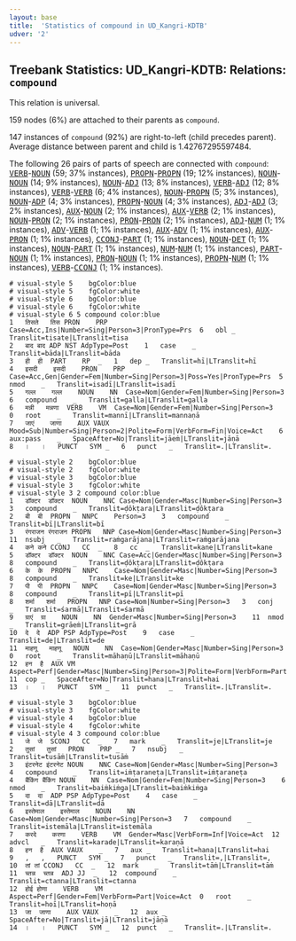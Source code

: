 ```yaml
---
layout: base
title:  'Statistics of compound in UD_Kangri-KDTB'
udver: '2'
---
```


## Treebank Statistics: UD_Kangri-KDTB: Relations: `compound`

This relation is universal.

159 nodes (6%) are attached to their parents as `compound`.

147 instances of `compound` (92%) are right-to-left (child precedes parent).
Average distance between parent and child is 1.42767295597484.

The following 26 pairs of parts of speech are connected with `compound`: <tt><a href="xnr_kdtb-pos-VERB.html">VERB</a></tt>-<tt><a href="xnr_kdtb-pos-NOUN.html">NOUN</a></tt> (59; 37% instances), <tt><a href="xnr_kdtb-pos-PROPN.html">PROPN</a></tt>-<tt><a href="xnr_kdtb-pos-PROPN.html">PROPN</a></tt> (19; 12% instances), <tt><a href="xnr_kdtb-pos-NOUN.html">NOUN</a></tt>-<tt><a href="xnr_kdtb-pos-NOUN.html">NOUN</a></tt> (14; 9% instances), <tt><a href="xnr_kdtb-pos-NOUN.html">NOUN</a></tt>-<tt><a href="xnr_kdtb-pos-ADJ.html">ADJ</a></tt> (13; 8% instances), <tt><a href="xnr_kdtb-pos-VERB.html">VERB</a></tt>-<tt><a href="xnr_kdtb-pos-ADJ.html">ADJ</a></tt> (12; 8% instances), <tt><a href="xnr_kdtb-pos-VERB.html">VERB</a></tt>-<tt><a href="xnr_kdtb-pos-VERB.html">VERB</a></tt> (6; 4% instances), <tt><a href="xnr_kdtb-pos-NOUN.html">NOUN</a></tt>-<tt><a href="xnr_kdtb-pos-PROPN.html">PROPN</a></tt> (5; 3% instances), <tt><a href="xnr_kdtb-pos-NOUN.html">NOUN</a></tt>-<tt><a href="xnr_kdtb-pos-ADP.html">ADP</a></tt> (4; 3% instances), <tt><a href="xnr_kdtb-pos-PROPN.html">PROPN</a></tt>-<tt><a href="xnr_kdtb-pos-NOUN.html">NOUN</a></tt> (4; 3% instances), <tt><a href="xnr_kdtb-pos-ADJ.html">ADJ</a></tt>-<tt><a href="xnr_kdtb-pos-ADJ.html">ADJ</a></tt> (3; 2% instances), <tt><a href="xnr_kdtb-pos-AUX.html">AUX</a></tt>-<tt><a href="xnr_kdtb-pos-NOUN.html">NOUN</a></tt> (2; 1% instances), <tt><a href="xnr_kdtb-pos-AUX.html">AUX</a></tt>-<tt><a href="xnr_kdtb-pos-VERB.html">VERB</a></tt> (2; 1% instances), <tt><a href="xnr_kdtb-pos-NOUN.html">NOUN</a></tt>-<tt><a href="xnr_kdtb-pos-PRON.html">PRON</a></tt> (2; 1% instances), <tt><a href="xnr_kdtb-pos-PRON.html">PRON</a></tt>-<tt><a href="xnr_kdtb-pos-PRON.html">PRON</a></tt> (2; 1% instances), <tt><a href="xnr_kdtb-pos-ADJ.html">ADJ</a></tt>-<tt><a href="xnr_kdtb-pos-NUM.html">NUM</a></tt> (1; 1% instances), <tt><a href="xnr_kdtb-pos-ADV.html">ADV</a></tt>-<tt><a href="xnr_kdtb-pos-VERB.html">VERB</a></tt> (1; 1% instances), <tt><a href="xnr_kdtb-pos-AUX.html">AUX</a></tt>-<tt><a href="xnr_kdtb-pos-ADV.html">ADV</a></tt> (1; 1% instances), <tt><a href="xnr_kdtb-pos-AUX.html">AUX</a></tt>-<tt><a href="xnr_kdtb-pos-PRON.html">PRON</a></tt> (1; 1% instances), <tt><a href="xnr_kdtb-pos-CCONJ.html">CCONJ</a></tt>-<tt><a href="xnr_kdtb-pos-PART.html">PART</a></tt> (1; 1% instances), <tt><a href="xnr_kdtb-pos-NOUN.html">NOUN</a></tt>-<tt><a href="xnr_kdtb-pos-DET.html">DET</a></tt> (1; 1% instances), <tt><a href="xnr_kdtb-pos-NOUN.html">NOUN</a></tt>-<tt><a href="xnr_kdtb-pos-PART.html">PART</a></tt> (1; 1% instances), <tt><a href="xnr_kdtb-pos-NUM.html">NUM</a></tt>-<tt><a href="xnr_kdtb-pos-NUM.html">NUM</a></tt> (1; 1% instances), <tt><a href="xnr_kdtb-pos-PART.html">PART</a></tt>-<tt><a href="xnr_kdtb-pos-NOUN.html">NOUN</a></tt> (1; 1% instances), <tt><a href="xnr_kdtb-pos-PRON.html">PRON</a></tt>-<tt><a href="xnr_kdtb-pos-NOUN.html">NOUN</a></tt> (1; 1% instances), <tt><a href="xnr_kdtb-pos-PROPN.html">PROPN</a></tt>-<tt><a href="xnr_kdtb-pos-NUM.html">NUM</a></tt> (1; 1% instances), <tt><a href="xnr_kdtb-pos-VERB.html">VERB</a></tt>-<tt><a href="xnr_kdtb-pos-CCONJ.html">CCONJ</a></tt> (1; 1% instances).


~~~ conllu
# visual-style 5	bgColor:blue
# visual-style 5	fgColor:white
# visual-style 6	bgColor:blue
# visual-style 6	fgColor:white
# visual-style 6 5 compound	color:blue
1	तिसते	तिस	PRON	PRP	Case=Acc,Ins|Number=Sing|Person=3|PronType=Prs	6	obl	_	Translit=tisate|LTranslit=tisa
2	बाद	बाद	ADP	NST	AdpType=Post	1	case	_	Translit=bāda|LTranslit=bāda
3	ही	ही	PART	RP	_	1	dep	_	Translit=hī|LTranslit=hī
4	इसदी	इसदी	PRON	PRP	Case=Acc,Gen|Gender=Fem|Number=Sing|Person=3|Poss=Yes|PronType=Prs	5	nmod	_	Translit=isadī|LTranslit=isadī
5	गल्ल	गल्ल	NOUN	NN	Case=Nom|Gender=Fem|Number=Sing|Person=3	6	compound	_	Translit=galla|LTranslit=galla
6	मन्नी	मन्नणा	VERB	VM	Case=Nom|Gender=Fem|Number=Sing|Person=3	0	root	_	Translit=mannī|LTranslit=mannaṇā
7	जाएं	जाणा	AUX	VAUX	Mood=Sub|Number=Sing|Person=2|Polite=Form|VerbForm=Fin|Voice=Act	6	aux:pass	_	SpaceAfter=No|Translit=jāeṁ|LTranslit=jāṇā
8	।	।	PUNCT	SYM	_	6	punct	_	Translit=.|LTranslit=.

~~~


~~~ conllu
# visual-style 2	bgColor:blue
# visual-style 2	fgColor:white
# visual-style 3	bgColor:blue
# visual-style 3	fgColor:white
# visual-style 3 2 compound	color:blue
1	डॉक्टर	डॉक्टर	NOUN	NNC	Case=Nom|Gender=Masc|Number=Sing|Person=3	3	compound	_	Translit=ḍôkṭara|LTranslit=ḍôkṭara
2	बी	बी	PROPN	NNPC	Person=3	3	compound	_	Translit=bī|LTranslit=bī
3	रंगराजन	रंगराजन	PROPN	NNP	Case=Nom|Gender=Masc|Number=Sing|Person=3	11	nsubj	_	Translit=raṁgarājana|LTranslit=raṁgarājana
4	कने	कने	CCONJ	CC	_	8	cc	_	Translit=kane|LTranslit=kane
5	डॉक्टर	डॉक्टर	NOUN	NNC	Case=Acc|Gender=Masc|Number=Sing|Person=3	8	compound	_	Translit=ḍôkṭara|LTranslit=ḍôkṭara
6	के	के	PROPN	NNPC	Case=Nom|Gender=Masc|Number=Sing|Person=3	8	compound	_	Translit=ke|LTranslit=ke
7	पी	पी	PROPN	NNPC	Case=Nom|Gender=Masc|Number=Sing|Person=3	8	compound	_	Translit=pī|LTranslit=pī
8	शर्मा	शर्मा	PROPN	NNP	Case=Nom|Number=Sing|Person=3	3	conj	_	Translit=śarmā|LTranslit=śarmā
9	ग्राएं	ग्रा	NOUN	NN	Gender=Masc|Number=Sing|Person=3	11	nmod	_	Translit=grāeṁ|LTranslit=grā
10	दे	दे	ADP	PSP	AdpType=Post	9	case	_	Translit=de|LTranslit=de
11	माहणू	माहणू	NOUN	NN	Case=Nom|Gender=Masc|Number=Sing|Person=3	0	root	_	Translit=māhaṇū|LTranslit=māhaṇū
12	हन	है	AUX	VM	Aspect=Perf|Gender=Masc|Number=Sing|Person=3|Polite=Form|VerbForm=Part|Voice=Act	11	cop	_	SpaceAfter=No|Translit=hana|LTranslit=hai
13	।	।	PUNCT	SYM	_	11	punct	_	Translit=.|LTranslit=.

~~~


~~~ conllu
# visual-style 3	bgColor:blue
# visual-style 3	fgColor:white
# visual-style 4	bgColor:blue
# visual-style 4	fgColor:white
# visual-style 4 3 compound	color:blue
1	जे	जे	SCONJ	CC	_	7	mark	_	Translit=je|LTranslit=je
2	तुसां	तुसां	PRON	PRP	_	7	nsubj	_	Translit=tusāṁ|LTranslit=tusāṁ
3	इंटरनेट	इंटरनेट	NOUN	NNC	Case=Nom|Gender=Masc|Number=Sing|Person=3	4	compound	_	Translit=iṁṭaraneṭa|LTranslit=iṁṭaraneṭa
4	बैंकिंग	बैंकिंग	NOUN	NN	Case=Nom|Gender=Fem|Number=Sing|Person=3	6	nmod	_	Translit=baiṁkiṁga|LTranslit=baiṁkiṁga
5	दा	दा	ADP	PSP	AdpType=Post	4	case	_	Translit=dā|LTranslit=dā
6	इस्तेमाल	इस्तेमाल	NOUN	NN	Case=Nom|Gender=Masc|Number=Sing|Person=3	7	compound	_	Translit=istemāla|LTranslit=istemāla
7	करदे	करणा	VERB	VM	Gender=Masc|VerbForm=Inf|Voice=Act	12	advcl	_	Translit=karade|LTranslit=karaṇā
8	हन	है	AUX	VAUX	_	7	aux	_	Translit=hana|LTranslit=hai
9	,	,	PUNCT	SYM	_	7	punct	_	Translit=,|LTranslit=,
10	तां	तां	CCONJ	CC	_	12	mark	_	Translit=tāṁ|LTranslit=tāṁ
11	च्तन्न	च्तन्न	ADJ	JJ	_	12	compound	_	Translit=ctanna|LTranslit=ctanna
12	होई	होणा	VERB	VM	Aspect=Perf|Gender=Fem|VerbForm=Part|Voice=Act	0	root	_	Translit=hoī|LTranslit=hoṇā
13	जा	जाणा	AUX	VAUX	_	12	aux	_	SpaceAfter=No|Translit=jā|LTranslit=jāṇā
14	।	।	PUNCT	SYM	_	12	punct	_	Translit=.|LTranslit=.

~~~


